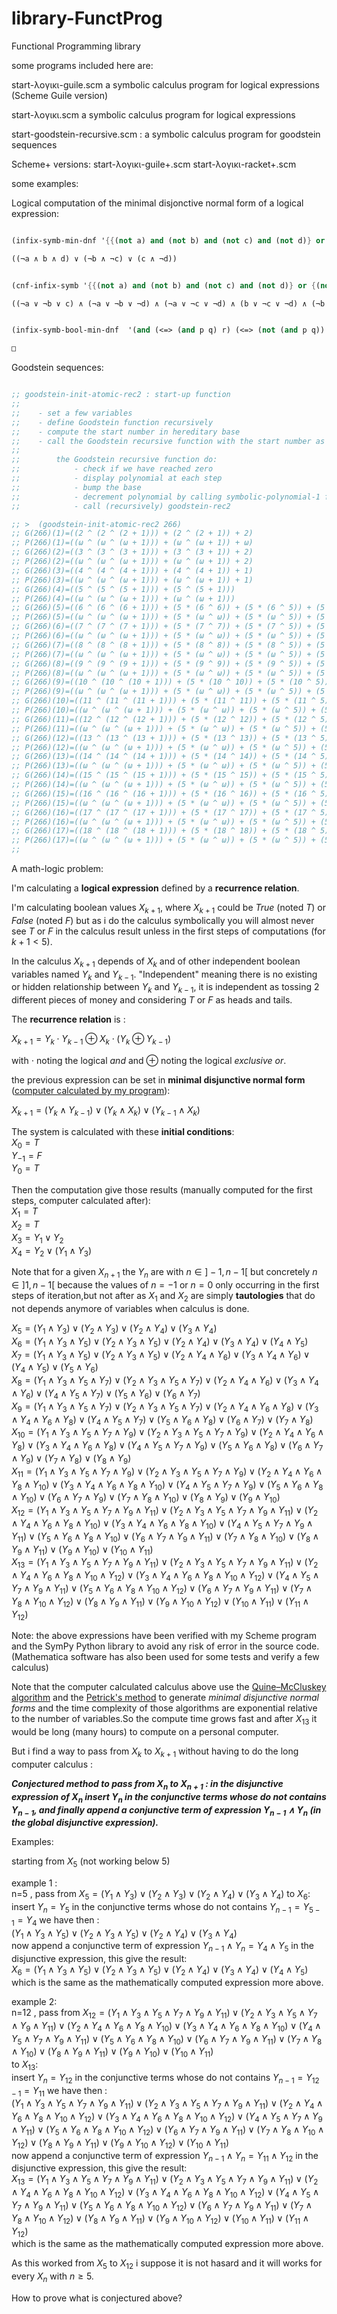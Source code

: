 # library-FunctProg
Functional Programming library

some programs included here are:

start-λογικι-guile.scm a symbolic calculus program for logical expressions (Scheme Guile version)

start-λογικι.scm a symbolic calculus program for logical expressions

start-goodstein-recursive.scm : a symbolic calculus program for goodstein sequences

Scheme+ versions:
start-λογικι-guile+.scm
start-λογικι-racket+.scm

some examples:


Logical computation of the minimal disjonctive normal form of a logical expression:

```scheme

(infix-symb-min-dnf '{{(not a) and (not b) and (not c) and (not d)} or {(not a) and (not b) and (not c) and d} or {(not a) and (not b) and c and (not d)} or {(not a) and b and (not c) and d} or {(not a) and b and c and (not d)} or {(not a) and b and c and d} or {a and (not b) and (not c) and (not d)} or {a and (not b) and (not c) and d} or {a and (not b) and c and (not d)} or {c and (not d)}} )

((¬a ∧ b ∧ d) ∨ (¬b ∧ ¬c) ∨ (c ∧ ¬d))


(cnf-infix-symb '{{(not a) and (not b) and (not c) and (not d)} or {(not a) and (not b) and (not c) and d} or {(not a) and (not b) and c and (not d)} or {(not a) and b and (not c) and d} or {(not a) and b and c and (not d)} or {(not a) and b and c and d} or {a and (not b) and (not c) and (not d)} or {a and (not b) and (not c) and d} or {a and (not b) and c and (not d)} or {c and (not d)}})

((¬a ∨ ¬b ∨ c) ∧ (¬a ∨ ¬b ∨ ¬d) ∧ (¬a ∨ ¬c ∨ ¬d) ∧ (b ∨ ¬c ∨ ¬d) ∧ (¬b ∨ c ∨ d))


(infix-symb-bool-min-dnf  '(and (<=> (and p q) r) (<=> (not (and p q)) r)))

□


```



Goodstein sequences:


```scheme

;; goodstein-init-atomic-rec2 : start-up function
;;
;;    - set a few variables
;;    - define Goodstein function recursively
;;    - compute the start number in hereditary base
;;    - call the Goodstein recursive function with the start number as argument
;;        
;;        the Goodstein recursive function do:
;;            - check if we have reached zero 
;;            - display polynomial at each step
;;            - bump the base
;;            - decrement polynomial by calling symbolic-polynomial-1 function (also called h)
;;            - call (recursively) goodstein-rec2

;; >  (goodstein-init-atomic-rec2 266)
;; G(266)(1)=((2 ^ (2 ^ (2 + 1))) + (2 ^ (2 + 1)) + 2)
;; P(266)(1)=((ω ^ (ω ^ (ω + 1))) + (ω ^ (ω + 1)) + ω)
;; G(266)(2)=((3 ^ (3 ^ (3 + 1))) + (3 ^ (3 + 1)) + 2)
;; P(266)(2)=((ω ^ (ω ^ (ω + 1))) + (ω ^ (ω + 1)) + 2)
;; G(266)(3)=((4 ^ (4 ^ (4 + 1))) + (4 ^ (4 + 1)) + 1)
;; P(266)(3)=((ω ^ (ω ^ (ω + 1))) + (ω ^ (ω + 1)) + 1)
;; G(266)(4)=((5 ^ (5 ^ (5 + 1))) + (5 ^ (5 + 1)))
;; P(266)(4)=((ω ^ (ω ^ (ω + 1))) + (ω ^ (ω + 1)))
;; G(266)(5)=((6 ^ (6 ^ (6 + 1))) + (5 * (6 ^ 6)) + (5 * (6 ^ 5)) + (5 * (6 ^ 4)) + (5 * (6 ^ 3)) + (5 * (6 ^ 2)) + (5 * 6) + 5)
;; P(266)(5)=((ω ^ (ω ^ (ω + 1))) + (5 * (ω ^ ω)) + (5 * (ω ^ 5)) + (5 * (ω ^ 4)) + (5 * (ω ^ 3)) + (5 * (ω ^ 2)) + (5 * ω) + 5)
;; G(266)(6)=((7 ^ (7 ^ (7 + 1))) + (5 * (7 ^ 7)) + (5 * (7 ^ 5)) + (5 * (7 ^ 4)) + (5 * (7 ^ 3)) + (5 * (7 ^ 2)) + (5 * 7) + 4)
;; P(266)(6)=((ω ^ (ω ^ (ω + 1))) + (5 * (ω ^ ω)) + (5 * (ω ^ 5)) + (5 * (ω ^ 4)) + (5 * (ω ^ 3)) + (5 * (ω ^ 2)) + (5 * ω) + 4)
;; G(266)(7)=((8 ^ (8 ^ (8 + 1))) + (5 * (8 ^ 8)) + (5 * (8 ^ 5)) + (5 * (8 ^ 4)) + (5 * (8 ^ 3)) + (5 * (8 ^ 2)) + (5 * 8) + 3)
;; P(266)(7)=((ω ^ (ω ^ (ω + 1))) + (5 * (ω ^ ω)) + (5 * (ω ^ 5)) + (5 * (ω ^ 4)) + (5 * (ω ^ 3)) + (5 * (ω ^ 2)) + (5 * ω) + 3)
;; G(266)(8)=((9 ^ (9 ^ (9 + 1))) + (5 * (9 ^ 9)) + (5 * (9 ^ 5)) + (5 * (9 ^ 4)) + (5 * (9 ^ 3)) + (5 * (9 ^ 2)) + (5 * 9) + 2)
;; P(266)(8)=((ω ^ (ω ^ (ω + 1))) + (5 * (ω ^ ω)) + (5 * (ω ^ 5)) + (5 * (ω ^ 4)) + (5 * (ω ^ 3)) + (5 * (ω ^ 2)) + (5 * ω) + 2)
;; G(266)(9)=((10 ^ (10 ^ (10 + 1))) + (5 * (10 ^ 10)) + (5 * (10 ^ 5)) + (5 * (10 ^ 4)) + (5 * (10 ^ 3)) + (5 * (10 ^ 2)) + (5 * 10) + 1)
;; P(266)(9)=((ω ^ (ω ^ (ω + 1))) + (5 * (ω ^ ω)) + (5 * (ω ^ 5)) + (5 * (ω ^ 4)) + (5 * (ω ^ 3)) + (5 * (ω ^ 2)) + (5 * ω) + 1)
;; G(266)(10)=((11 ^ (11 ^ (11 + 1))) + (5 * (11 ^ 11)) + (5 * (11 ^ 5)) + (5 * (11 ^ 4)) + (5 * (11 ^ 3)) + (5 * (11 ^ 2)) + (5 * 11))
;; P(266)(10)=((ω ^ (ω ^ (ω + 1))) + (5 * (ω ^ ω)) + (5 * (ω ^ 5)) + (5 * (ω ^ 4)) + (5 * (ω ^ 3)) + (5 * (ω ^ 2)) + (5 * ω))
;; G(266)(11)=((12 ^ (12 ^ (12 + 1))) + (5 * (12 ^ 12)) + (5 * (12 ^ 5)) + (5 * (12 ^ 4)) + (5 * (12 ^ 3)) + (5 * (12 ^ 2)) + (4 * 12) + 11)
;; P(266)(11)=((ω ^ (ω ^ (ω + 1))) + (5 * (ω ^ ω)) + (5 * (ω ^ 5)) + (5 * (ω ^ 4)) + (5 * (ω ^ 3)) + (5 * (ω ^ 2)) + (4 * ω) + 11)
;; G(266)(12)=((13 ^ (13 ^ (13 + 1))) + (5 * (13 ^ 13)) + (5 * (13 ^ 5)) + (5 * (13 ^ 4)) + (5 * (13 ^ 3)) + (5 * (13 ^ 2)) + (4 * 13) + 10)
;; P(266)(12)=((ω ^ (ω ^ (ω + 1))) + (5 * (ω ^ ω)) + (5 * (ω ^ 5)) + (5 * (ω ^ 4)) + (5 * (ω ^ 3)) + (5 * (ω ^ 2)) + (4 * ω) + 10)
;; G(266)(13)=((14 ^ (14 ^ (14 + 1))) + (5 * (14 ^ 14)) + (5 * (14 ^ 5)) + (5 * (14 ^ 4)) + (5 * (14 ^ 3)) + (5 * (14 ^ 2)) + (4 * 14) + 9)
;; P(266)(13)=((ω ^ (ω ^ (ω + 1))) + (5 * (ω ^ ω)) + (5 * (ω ^ 5)) + (5 * (ω ^ 4)) + (5 * (ω ^ 3)) + (5 * (ω ^ 2)) + (4 * ω) + 9)
;; G(266)(14)=((15 ^ (15 ^ (15 + 1))) + (5 * (15 ^ 15)) + (5 * (15 ^ 5)) + (5 * (15 ^ 4)) + (5 * (15 ^ 3)) + (5 * (15 ^ 2)) + (4 * 15) + 8)
;; P(266)(14)=((ω ^ (ω ^ (ω + 1))) + (5 * (ω ^ ω)) + (5 * (ω ^ 5)) + (5 * (ω ^ 4)) + (5 * (ω ^ 3)) + (5 * (ω ^ 2)) + (4 * ω) + 8)
;; G(266)(15)=((16 ^ (16 ^ (16 + 1))) + (5 * (16 ^ 16)) + (5 * (16 ^ 5)) + (5 * (16 ^ 4)) + (5 * (16 ^ 3)) + (5 * (16 ^ 2)) + (4 * 16) + 7)
;; P(266)(15)=((ω ^ (ω ^ (ω + 1))) + (5 * (ω ^ ω)) + (5 * (ω ^ 5)) + (5 * (ω ^ 4)) + (5 * (ω ^ 3)) + (5 * (ω ^ 2)) + (4 * ω) + 7)
;; G(266)(16)=((17 ^ (17 ^ (17 + 1))) + (5 * (17 ^ 17)) + (5 * (17 ^ 5)) + (5 * (17 ^ 4)) + (5 * (17 ^ 3)) + (5 * (17 ^ 2)) + (4 * 17) + 6)
;; P(266)(16)=((ω ^ (ω ^ (ω + 1))) + (5 * (ω ^ ω)) + (5 * (ω ^ 5)) + (5 * (ω ^ 4)) + (5 * (ω ^ 3)) + (5 * (ω ^ 2)) + (4 * ω) + 6)
;; G(266)(17)=((18 ^ (18 ^ (18 + 1))) + (5 * (18 ^ 18)) + (5 * (18 ^ 5)) + (5 * (18 ^ 4)) + (5 * (18 ^ 3)) + (5 * (18 ^ 2)) + (4 * 18) + 5)
;; P(266)(17)=((ω ^ (ω ^ (ω + 1))) + (5 * (ω ^ ω)) + (5 * (ω ^ 5)) + (5 * (ω ^ 4)) + (5 * (ω ^ 3)) + (5 * (ω ^ 2)) + (4 * ω) + 5)
;;

```

A math-logic problem:



I'm calculating a **logical expression** defined by a **recurrence relation**.  
  
I'm calculating boolean values $X_{k+1}$, where $X_{k+1}$ could be $True$ (noted $T$) or $False$ (noted $F$) but as i do the calculus symbolically you will almost never see $T$ or $F$ in the calculus result unless in the first steps of computations (for $k+1<5$). 
 
In the calculus $X_{k+1}$ depends of $X_k$ and of other independent boolean variables named $Y_k$ and $Y_{k-1}$. "Independent" meaning there is no existing or hidden relationship between $Y_k$ and $Y_{k-1}$, it is independent as tossing 2 different pieces of money and considering $T$ or $F$ as heads and tails.

The **recurrence relation** is :  

$X_{k+1}=Y_k \cdot Y_{k-1} \oplus X_k \cdot (Y_k \oplus Y_{k-1})$  

with $\cdot$ noting the logical *and* and $\oplus$ noting the logical *exclusive or*.  

the previous expression can be set in **minimal disjunctive normal form** ([computer calculated by my program][1]):

$X_{k+1}=(Y_k \land Y_{k-1}) \lor (Y_k \land X_k) \lor (Y_{k-1} \land X_k)$

The system is calculated with these **initial conditions**:  
$X_0=T$  
$Y_{-1}=F$  
$Y_0=T$

Then the computation give those results (manually computed for the first steps, computer calculated after):  
$X_1 = T$  
$X_2 = T$  
$X_3 = Y_1 \lor Y_2$  
$X_4 = Y_2 \lor (Y_1 \land Y_3)$  


Note that for a given $X_{n+1}$ the $Y_n$ are with $n \in ]-1,n-1[$ but concretely $n \in ]1,n-1[$ because the values of $n=-1$ or $n=0$ only occurring in the first steps of iteration,but not after as $X_1$ and $X_2$ are simply **tautologies** that do not depends anymore of variables when calculus is done.

$X_5 = (Y_1 \land Y_3) \lor (Y_2 \land Y_3) \lor (Y_2 \land Y_4) \lor (Y_3 \land Y_4)$  
$X_6 = (Y_1 \land Y_3 \land Y_5) \lor (Y_2 \land Y_3 \land Y_5) \lor (Y_2 \land Y_4) \lor (Y_3 \land Y_4) \lor (Y_4 \land Y_5)$  
$X_7 = (Y_1 \land Y_3 \land Y_5) \lor (Y_2 \land Y_3 \land Y_5) \lor (Y_2 \land Y_4 \land Y_6) \lor (Y_3 \land Y_4 \land Y_6) \lor (Y_4 \land Y_5) \lor (Y_5 \land Y_6)$  
$X_8 = (Y_1 \land Y_3 \land Y_5 \land Y_7) \lor (Y_2 \land Y_3 \land Y_5 \land Y_7) \lor (Y_2 \land Y_4 \land Y_6) \lor (Y_3 \land Y_4 \land Y_6) \lor (Y_4 \land Y_5 \land Y_7) \lor (Y_5 \land Y_6) \lor (Y_6 \land Y_7)$  
$X_9 = (Y_1 \land Y_3 \land Y_5 \land Y_7) \lor (Y_2 \land Y_3 \land Y_5 \land Y_7) \lor (Y_2 \land Y_4 \land Y_6 \land Y_8) \lor (Y_3 \land Y_4 \land Y_6 \land Y_8) \lor (Y_4 \land Y_5 \land Y_7) \lor (Y_5 \land Y_6 \land Y_8) \lor (Y_6 \land Y_7) \lor (Y_7 \land Y_8)$  
$X_{10} = (Y_1 \land Y_3 \land Y_5 \land Y_7 \land Y_9) \lor (Y_2 \land Y_3 \land Y_5 \land Y_7 \land Y_9) \lor (Y_2 \land Y_4 \land Y_6 \land Y_8) \lor (Y_3 \land Y_4 \land Y_6 \land Y_8) \lor (Y_4 \land Y_5 \land Y_7 \land Y_9) \lor (Y_5 \land Y_6 \land Y_8) \lor (Y_6 \land Y_7 \land Y_9) \lor (Y_7 \land Y_8) \lor (Y_8 \land Y_9)$  
$X_{11} = (Y_1 \land Y_3 \land Y_5 \land Y_7 \land Y_9) \lor (Y_2 \land Y_3 \land Y_5 \land Y_7 \land Y_9) \lor (Y_2 \land Y_4 \land Y_6 \land Y_8 \land Y_{10}) \lor (Y_3 \land Y_4 \land Y_6 \land Y_8 \land Y_{10}) \lor (Y_4 \land Y_5 \land Y_7 \land Y_9) \lor (Y_5 \land Y_6 \land Y_8 \land Y_{10}) \lor (Y_6 \land Y_7 \land Y_9) \lor (Y_7 \land Y_8 \land Y_{10}) \lor (Y_8 \land Y_9) \lor (Y_9 \land Y_{10})$  
$X_{12} = (Y_1 \land Y_3 \land Y_5 \land Y_7 \land Y_9 \land Y_{11}) \lor (Y_2 \land Y_3 \land Y_5 \land Y_7 \land Y_9 \land Y_{11}) \lor (Y_2 \land Y_4 \land Y_6 \land Y_8 \land Y_{10}) \lor (Y_3 \land Y_4 \land Y_6 \land Y_8 \land Y_{10}) \lor (Y_4 \land Y_5 \land Y_7 \land Y_9 \land Y_{11}) \lor (Y_5 \land Y_6 \land Y_8 \land Y_{10}) \lor (Y_6 \land Y_7 \land Y_9 \land Y_{11}) \lor (Y_7 \land Y_8 \land Y_{10}) \lor (Y_8 \land Y_9 \land Y_{11}) \lor (Y_9 \land Y_{10}) \lor (Y_{10} \land Y_{11})$  
$X_{13} = (Y_1 \land Y_3 \land Y_5 \land Y_7 \land Y_9 \land Y_{11}) \lor (Y_2 \land Y_3 \land Y_5 \land Y_7 \land Y_9 \land Y_{11}) \lor (Y_2 \land Y_4 \land Y_6 \land Y_8 \land Y_{10} \land Y_{12}) \lor (Y_3 \land Y_4 \land Y_6 \land Y_8 \land Y_{10} \land Y_{12}) \lor (Y_4 \land Y_5 \land Y_7 \land Y_9 \land Y_{11}) \lor (Y_5 \land Y_6 \land Y_8 \land Y_{10} \land Y_{12}) \lor (Y_6 \land Y_7 \land Y_9 \land Y_{11}) \lor (Y_7 \land Y_8 \land Y_{10} \land Y_{12}) \lor (Y_8 \land Y_9 \land Y_{11}) \lor (Y_9 \land Y_{10} \land Y_{12}) \lor (Y_{10} \land Y_{11}) \lor (Y_{11} \land Y_{12})$  

Note: the above expressions have been verified with my Scheme program and the SymPy Python library to avoid any risk of error in the source code.(Mathematica software has also been used for some tests and verify a few calculus)

Note that the computer calculated calculus above use the [Quine–McCluskey algorithm][2] and the [Petrick's method][3] to generate *minimal disjunctive normal forms* and the time complexity of those algorithms are exponential relative to the number of variables.So the compute time grows fast and after $X_{13}$ it would be long (many hours) to compute on a personal computer.


But i find a way to pass from $X_k$ to $X_{k+1}$ without having to do the long computer calculus :  

***Conjectured method to pass from  $X_n$ to $X_{n+1}$ : in the disjunctive expression of $X_n$ insert $Y_n$ in the conjunctive terms whose do not contains $Y_{n-1}$, and finally append a conjunctive term of expression $Y_{n-1} \land Y_n$ (in the global disjunctive expression).***  

Examples:  

starting from $X_5$ (not working below 5)  

example 1 :  
n=5 , pass from $X_5 = (Y_1 \land Y_3) \lor (Y_2 \land Y_3) \lor (Y_2 \land Y_4) \lor (Y_3 \land Y_4)$ to $X_6$:  
 insert $Y_n = Y_5$ in the conjunctive terms whose do not contains $Y_{n-1} = Y_{5-1} = Y_4$
 we have then :  
$(Y_1 \land Y_3 \land Y_5) \lor (Y_2 \land Y_3 \land Y_5) \lor (Y_2 \land Y_4) \lor (Y_3 \land Y_4)$  
 now append a conjunctive term of expression $Y_{n-1} \land Y_n = Y_4 \land Y_5$ in the disjunctive expression, this give the result:  
 $X_6 = (Y_1 \land Y_3 \land Y_5) \lor (Y_2 \land Y_3 \land Y_5) \lor (Y_2 \land Y_4) \lor (Y_3 \land Y_4) \lor (Y_4 \land Y_5)$  
which is the same as the mathematically computed expression more above.  

example 2:  
n=12 , pass from $X_{12} = (Y_1 \land Y_3 \land Y_5 \land Y_7 \land Y_9 \land Y_{11}) \lor (Y_2 \land Y_3 \land Y_5 \land Y_7 \land Y_9 \land Y_{11}) \lor (Y_2 \land Y_4 \land Y_6 \land Y_8 \land Y_{10}) \lor (Y_3 \land Y_4 \land Y_6 \land Y_8 \land Y_{10}) \lor (Y_4 \land Y_5 \land Y_7 \land Y_9 \land Y_{11}) \lor (Y_5 \land Y_6 \land Y_8 \land Y_{10}) \lor (Y_6 \land Y_7 \land Y_9 \land Y_{11}) \lor (Y_7 \land Y_8 \land Y_{10}) \lor (Y_8 \land Y_9 \land Y_{11}) \lor (Y_9 \land Y_{10}) \lor (Y_{10} \land Y_{11})$  
 to $X_{13}$:  
 insert $Y_n = Y_{12}$ in the conjunctive terms whose do not contains $Y_{n-1} = Y_{12-1} = Y_{11}$
 we have then :  
$(Y_1 \land Y_3 \land Y_5 \land Y_7 \land Y_9 \land Y_{11}) \lor (Y_2 \land Y_3 \land Y_5 \land Y_7 \land Y_9 \land Y_{11}) \lor (Y_2 \land Y_4 \land Y_6 \land Y_8 \land Y_{10} \land Y_{12}) \lor (Y_3 \land Y_4 \land Y_6 \land Y_8 \land Y_{10} \land Y_{12}) \lor (Y_4 \land Y_5 \land Y_7 \land Y_9 \land Y_{11}) \lor (Y_5 \land Y_6 \land Y_8 \land Y_{10} \land Y_{12}) \lor (Y_6 \land Y_7 \land Y_9 \land Y_{11}) \lor (Y_7 \land Y_8 \land Y_{10} \land Y_{12}) \lor (Y_8 \land Y_9 \land Y_{11}) \lor (Y_9 \land Y_{10} \land Y_{12}) \lor (Y_{10} \land Y_{11})$    
 now append a conjunctive term of expression $Y_{n-1} \land Y_n = Y_{11} \land Y_{12}$ in the disjunctive expression, this give the result:  
 $X_{13} = (Y_1 \land Y_3 \land Y_5 \land Y_7 \land Y_9 \land Y_{11}) \lor (Y_2 \land Y_3 \land Y_5 \land Y_7 \land Y_9 \land Y_{11}) \lor (Y_2 \land Y_4 \land Y_6 \land Y_8 \land Y_{10} \land Y_{12}) \lor (Y_3 \land Y_4 \land Y_6 \land Y_8 \land Y_{10} \land Y_{12}) \lor (Y_4 \land Y_5 \land Y_7 \land Y_9 \land Y_{11}) \lor (Y_5 \land Y_6 \land Y_8 \land Y_{10} \land Y_{12}) \lor (Y_6 \land Y_7 \land Y_9 \land Y_{11}) \lor (Y_7 \land Y_8 \land Y_{10} \land Y_{12}) \lor (Y_8 \land Y_9 \land Y_{11}) \lor (Y_9 \land Y_{10} \land Y_{12}) \lor (Y_{10} \land Y_{11}) \lor (Y_{11} \land Y_{12})$   
which is the same as the mathematically computed expression more above.  

As this worked from $X_5$ to $X_{12}$ i suppose it is not hasard and it will works for every $X_n$ with $n\geq5$.

How to prove what is conjectured above?



  [1]: https://github.com/damien-mattei/library-FunctProg/blob/master/racket/logiki%2B.rkt#L2697
  [2]: https://en.wikipedia.org/wiki/Quine%E2%80%93McCluskey_algorithm
  [3]: https://en.wikipedia.org/wiki/Petrick%27s_method